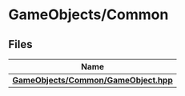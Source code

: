 # GameObjects/Common



## Files

| Name           |
| -------------- |
| **[GameObjects/Common/GameObject.hpp](_game_object_8hpp.md#file-gameobject.hpp)**  |
